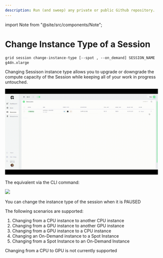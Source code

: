 ```yaml
---
description: Run (and sweep) any private or public Github repository.
---
```

import Note from "@site/src/components/Note";

# Change Instance Type of a Session

```text
grid session change-instance-type [--spot , --on_demand] SESSION_NAME g4dn.xlarge
```

Changing Sessison instance type allows you to upgrade or downgrade the compute capacity of the Session while keeping all of your work in progress untouched.

![](/images/sessions/change-instance-type.gif)


The equivalent via the CLI command:

![](/images/sessions/change-instance-type.png)

You can change the instance type of the session when it is PAUSED

The following scenarios are supported: 
1. Changing from a CPU instance to another CPU instance
2. Changing from a GPU instance to another GPU instance
3. Changing from a GPU instance to a CPU instance
4. Changing an On-Demand instance to a Spot Instance
5. Changing from a Spot Instance to an On-Demand Instance

<note>Changing from a CPU to GPU is not currently supported</note>
